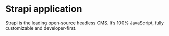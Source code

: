 # Strapi application

Strapi is the leading open-source headless CMS. It’s 100% JavaScript, fully customizable and developer-first.
